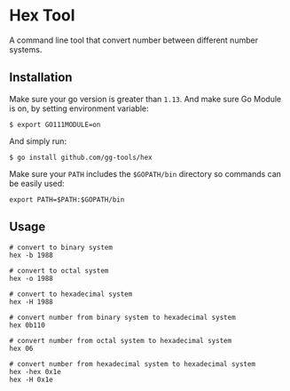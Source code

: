 # Hex Tool

A command line tool that convert number between different number systems.

## Installation

Make sure your go version is greater than `1.13`. And make sure Go Module is on, by setting environment variable:

```shell
$ export GO111MODULE=on
```

And simply run:

```shell
$ go install github.com/gg-tools/hex
```

Make sure your `PATH` includes the `$GOPATH/bin` directory so commands can be easily used:

`export PATH=$PATH:$GOPATH/bin`

## Usage


```shell
# convert to binary system
hex -b 1988

# convert to octal system
hex -o 1988

# convert to hexadecimal system
hex -H 1988

# convert number from binary system to hexadecimal system
hex 0b110

# convert number from octal system to hexadecimal system
hex 06

# convert number from hexadecimal system to hexadecimal system
hex -hex 0x1e
hex -H 0x1e
```

